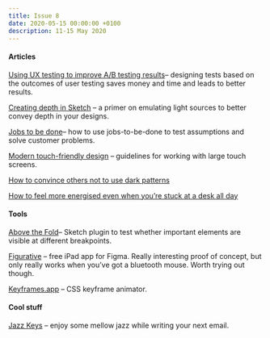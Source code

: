 ```yaml
---
title: Issue 8
date: 2020-05-15 00:00:00 +0100
description: 11-15 May 2020
---
```


#### Articles

[Using UX testing to improve A/B testing results](https://usabilitygeek.com/using-ux-testing-to-dramatically-improve-your-a-b-testing-results/)– designing tests based on the outcomes of user testing saves money and time and leads to better results.

[Creating depth in Sketch](https://medium.com/sketch-app-sources/creating-depth-in-sketch-c5941512248c) – a primer on emulating light sources to better convey depth in your designs.

[Jobs to be done](https://alistapart.com/article/jobs-to-be-done/)– how to use jobs-to-be-done to test assumptions and solve customer problems.

[Modern touch-friendly design](https://addyosmani.com/blog/touch-friendly-design/) – guidelines for working with large touch screens.

[How to convince others not to use dark patterns](https://www.smashingmagazine.com/2020/05/convince-others-against-dark-patterns/)

[How to feel more energised even when you’re stuck at a desk all day](https://www.smashingmagazine.com/2020/05/more-energized-stuck-at-desk-all-day/)

#### Tools

[Above the Fold](https://www.visualeyes.design/tools/above-the-fold)– Sketch plugin to test whether important elements are visible at different breakpoints.

[Figurative](https://figurative.design/) – free iPad app for Figma. Really interesting proof of concept, but only really works when you’ve got a bluetooth mouse. Worth trying out though.  

[Keyframes.app](https://keyframes.app/animate/) – CSS keyframe animator.

#### Cool stuff

[Jazz Keys](https://jazzkeys.plan8.co/) – enjoy some mellow jazz while writing your next email.

